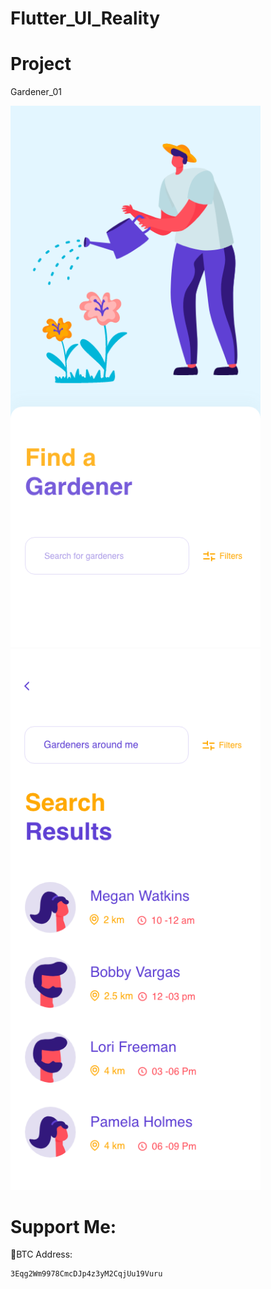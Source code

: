 # Flutter_UI_Reality



# Project
   
  Gardener_01 
  
  <img src="gardener_01/design/homepage.png" width="400" >  <img src="gardener_01/design/search.png" width="400">   





# Support Me:

 🧧BTC Address:
 
    3Eqg2Wm9978CmcDJp4z3yM2CqjUu19Vuru

    
